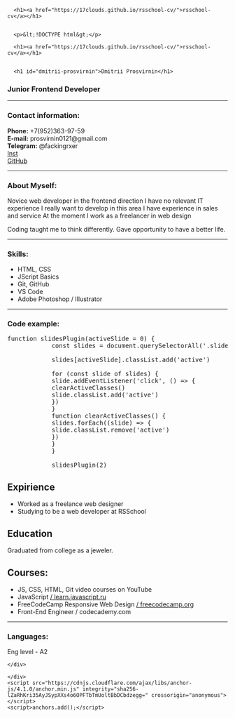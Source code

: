 

  </head>
  <body>
    <div class="container-lg px-3 my-5 markdown-body">
      
      <h1><a href="https://17clouds.github.io/rsschool-cv/">rsschool-cv</a></h1>
      

      <p>&lt;!DOCTYPE html&gt;</p>
<html lang="en">

<head>
   <title>Dmitrii Prosvirnin | rsschool-cv</title>
   <meta charset="UTF-8" />
   <meta name="viewport" content="width=device-width, initial-scale=1.0, maximum-scale=1.0, user-scalable=0" />
   <!-- <link href="style.css" rel="stylesheet" /> -->
   <link href="https://unpkg.com/aos@2.3.1/dist/aos.css" rel="stylesheet" />

   <link rel="stylesheet" href="/rsschool-cv/assets/css/style.css?v=269dbf231f83cea264f81535ebb812e11bbe4ff5" />

</head>

<body>
    <div class="container-lg px-3 my-5 markdown-body">
      
      <h1><a href="https://17clouds.github.io/rsschool-cv/">rsschool-cv</a></h1>
      

      <h1 id="dmitrii-prosvirnin">Dmitrii Prosvirnin</h1>
<h3 id="junior-frontend-developer">Junior Frontend Developer</h3>

<hr />

<h3 id="contact-information">Contact information:</h3>

<p><strong>Phone:</strong> +7(952)363-97-59 <br />
<strong>E-mail:</strong> prosvirnin0121@gmail.com<br />
<strong>Telegram:</strong> @fackingrxer<br />
<a href="https://www.instagram.com/17.cloud.s/?hl=ru">Inst</a><br />
<a href="https://github.com/17clouds">GitHub</a></p>

<hr />

<h3 id="briefly-about-myself">About Myself:</h3>

<p>Novice web developer in the frontend direction
               I have no relevant IT experience
               I really want to develop in this area
               I have experience in sales and service
               At the moment I work as a freelancer in web design</p>
            <p>Coding taught me to think differently. Gave opportunity to have a better life.</p>

<hr />

<h3 id="skills-and-proficiency">Skills:</h3>

<ul>
  <li>HTML, CSS</li>
  <li>JScript Basics</li>
  <li>Git, GitHub</li>
  <li>VS Code</li>
  <li>Adobe Photoshop / Illustrator</li>
</ul>

<hr />

<h3 id="code-example">Code example:</h3>

<pre>function slidesPlugin(activeSlide = 0) {
            const slides = document.querySelectorAll('.slide')
            
            slides[activeSlide].classList.add('active')
            
            for (const slide of slides) {
            slide.addEventListener('click', () =&gt; {
            clearActiveClasses()
            slide.classList.add('active')
            })
            }
            function clearActiveClasses() {
            slides.forEach((slide) =&gt; {
            slide.classList.remove('active')
            })
            }
            }
            
            slidesPlugin(2) </pre>

<h2>Expirience</h2>
            <ul class="table">
               <li>Worked as a freelance web designer</li>
               <li>Studying to be a web developer at RSSchool</li>
            </ul>

<h2>Education</h2>
            <p>Graduated from college as a jeweler.</p>


<h2>Courses:</h2>
            <ul>
               <li>JS, CSS, HTML, Git video courses on YouTube </li>
               <li>JavaScript <a href="https://learn.javascript.ru">/ learn.javascript.ru</a></li>
               <li>FreeCodeCamp Responsive Web Design <a
                     href="https://www.freecodecamp.org/learn/responsive-web-design/">/ freecodecamp.org</a></li>
               <li>Front-End Engineer <a
                     href="https://www.codecademy.com/learn/paths/front-end-engineer-career-pat"></a>/ codecademy.com
               </li>
            </ul>

<hr />

<h3 id="languages">Languages:</h3>

<p>Eng level - A2</p>

      
    </div>
    
  </body>
</html>


      
    </div>
    <script src="https://cdnjs.cloudflare.com/ajax/libs/anchor-js/4.1.0/anchor.min.js" integrity="sha256-lZaRhKri35AyJSypXXs4o6OPFTbTmUoltBbDCbdzegg=" crossorigin="anonymous"></script>
    <script>anchors.add();</script>
  </body>
</html>

